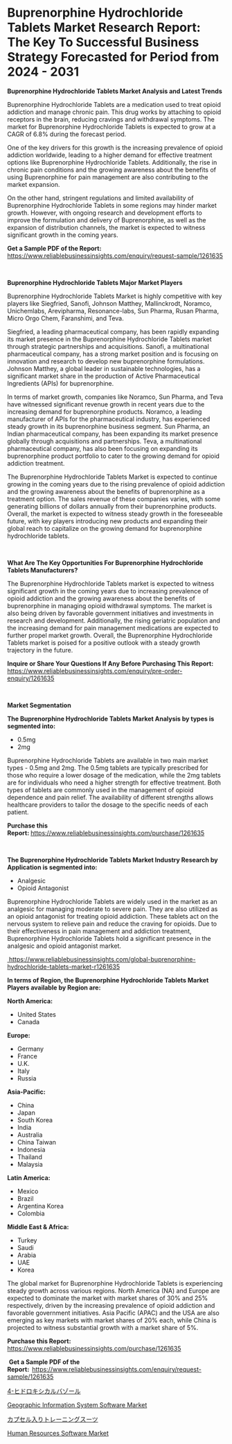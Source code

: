 <p><h1>Buprenorphine Hydrochloride Tablets Market Research Report: The Key To Successful Business Strategy Forecasted for Period from 2024 - 2031</h1></p><p><strong>Buprenorphine Hydrochloride Tablets Market Analysis and Latest Trends</strong></p>
<p><p>Buprenorphine Hydrochloride Tablets are a medication used to treat opioid addiction and manage chronic pain. This drug works by attaching to opioid receptors in the brain, reducing cravings and withdrawal symptoms. The market for Buprenorphine Hydrochloride Tablets is expected to grow at a CAGR of 6.8% during the forecast period. </p><p>One of the key drivers for this growth is the increasing prevalence of opioid addiction worldwide, leading to a higher demand for effective treatment options like Buprenorphine Hydrochloride Tablets. Additionally, the rise in chronic pain conditions and the growing awareness about the benefits of using Buprenorphine for pain management are also contributing to the market expansion.</p><p>On the other hand, stringent regulations and limited availability of Buprenorphine Hydrochloride Tablets in some regions may hinder market growth. However, with ongoing research and development efforts to improve the formulation and delivery of Buprenorphine, as well as the expansion of distribution channels, the market is expected to witness significant growth in the coming years.</p></p>
<p><strong>Get a Sample PDF of the Report:&nbsp;</strong> <a href="https://www.reliablebusinessinsights.com/enquiry/request-sample/1261635">https://www.reliablebusinessinsights.com/enquiry/request-sample/1261635</a></p>
<p>&nbsp;</p>
<p><strong>Buprenorphine Hydrochloride Tablets Major Market Players</strong></p>
<p><p>Buprenorphine Hydrochloride Tablets Market is highly competitive with key players like Siegfried, Sanofi, Johnson Matthey, Mallinckrodt, Noramco, Unichemlabs, Arevipharma, Resonance-labs, Sun Pharma, Rusan Pharma, Micro Orgo Chem, Faranshimi, and Teva. </p><p>Siegfried, a leading pharmaceutical company, has been rapidly expanding its market presence in the Buprenorphine Hydrochloride Tablets market through strategic partnerships and acquisitions. Sanofi, a multinational pharmaceutical company, has a strong market position and is focusing on innovation and research to develop new buprenorphine formulations. Johnson Matthey, a global leader in sustainable technologies, has a significant market share in the production of Active Pharmaceutical Ingredients (APIs) for buprenorphine.</p><p>In terms of market growth, companies like Noramco, Sun Pharma, and Teva have witnessed significant revenue growth in recent years due to the increasing demand for buprenorphine products. Noramco, a leading manufacturer of APIs for the pharmaceutical industry, has experienced steady growth in its buprenorphine business segment. Sun Pharma, an Indian pharmaceutical company, has been expanding its market presence globally through acquisitions and partnerships. Teva, a multinational pharmaceutical company, has also been focusing on expanding its buprenorphine product portfolio to cater to the growing demand for opioid addiction treatment.</p><p>The Buprenorphine Hydrochloride Tablets Market is expected to continue growing in the coming years due to the rising prevalence of opioid addiction and the growing awareness about the benefits of buprenorphine as a treatment option. The sales revenue of these companies varies, with some generating billions of dollars annually from their buprenorphine products. Overall, the market is expected to witness steady growth in the foreseeable future, with key players introducing new products and expanding their global reach to capitalize on the growing demand for buprenorphine hydrochloride tablets.</p></p>
<p>&nbsp;</p>
<p><strong>What Are The Key Opportunities For Buprenorphine Hydrochloride Tablets Manufacturers?</strong></p>
<p><p>The Buprenorphine Hydrochloride Tablets market is expected to witness significant growth in the coming years due to increasing prevalence of opioid addiction and the growing awareness about the benefits of buprenorphine in managing opioid withdrawal symptoms. The market is also being driven by favorable government initiatives and investments in research and development. Additionally, the rising geriatric population and the increasing demand for pain management medications are expected to further propel market growth. Overall, the Buprenorphine Hydrochloride Tablets market is poised for a positive outlook with a steady growth trajectory in the future.</p></p>
<p><strong>Inquire or Share Your Questions If Any Before Purchasing This Report:</strong> <a href="https://www.reliablebusinessinsights.com/enquiry/pre-order-enquiry/1261635">https://www.reliablebusinessinsights.com/enquiry/pre-order-enquiry/1261635</a></p>
<p>&nbsp;</p>
<p><strong>Market Segmentation</strong></p>
<p><strong>The Buprenorphine Hydrochloride Tablets Market Analysis by types is segmented into:</strong></p>
<p><ul><li>0.5mg</li><li>2mg</li></ul></p>
<p><p>Buprenorphine Hydrochloride Tablets are available in two main market types - 0.5mg and 2mg. The 0.5mg tablets are typically prescribed for those who require a lower dosage of the medication, while the 2mg tablets are for individuals who need a higher strength for effective treatment. Both types of tablets are commonly used in the management of opioid dependence and pain relief. The availability of different strengths allows healthcare providers to tailor the dosage to the specific needs of each patient.</p></p>
<p><strong>Purchase this Report:&nbsp;</strong><a href="https://www.reliablebusinessinsights.com/purchase/1261635">https://www.reliablebusinessinsights.com/purchase/1261635</a></p>
<p>&nbsp;</p>
<p><strong>The Buprenorphine Hydrochloride Tablets Market Industry Research by Application is segmented into:</strong></p>
<p><ul><li>Analgesic</li><li>Opioid Antagonist</li></ul></p>
<p><p>Buprenorphine Hydrochloride Tablets are widely used in the market as an analgesic for managing moderate to severe pain. They are also utilized as an opioid antagonist for treating opioid addiction. These tablets act on the nervous system to relieve pain and reduce the craving for opioids. Due to their effectiveness in pain management and addiction treatment, Buprenorphine Hydrochloride Tablets hold a significant presence in the analgesic and opioid antagonist market.</p></p>
<p><a href="https://www.reliablebusinessinsights.com/global-buprenorphine-hydrochloride-tablets-market-r1261635">&nbsp;https://www.reliablebusinessinsights.com/global-buprenorphine-hydrochloride-tablets-market-r1261635</a></p>
<p><strong>In terms of Region, the Buprenorphine Hydrochloride Tablets Market Players available by Region are:</strong></p>
<p>
    <p> <strong> North America: </strong>
        <ul>
            <li>United States</li>
            <li>Canada</li>
        </ul>
        </p> 
    <p> <strong> Europe: </strong>
        <ul>
            <li>Germany</li>
            <li>France</li>
            <li>U.K.</li>
            <li>Italy</li>
            <li>Russia</li>
        </ul>
        </p> 
    <p> <strong> Asia-Pacific: </strong>
        <ul>
            <li>China</li>
            <li>Japan</li>
            <li>South Korea</li>
            <li>India</li>
            <li>Australia</li>
            <li>China Taiwan</li>
            <li>Indonesia</li>
            <li>Thailand</li>
            <li>Malaysia</li>
        </ul>
        </p> 
    <p> <strong> Latin America: </strong>
        <ul>
            <li>Mexico</li>
            <li>Brazil</li>
            <li>Argentina Korea</li>
            <li>Colombia</li>
        </ul>
        </p> 
    <p> <strong> Middle East & Africa: </strong>
        <ul>
            <li>Turkey</li>
            <li>Saudi</li>
            <li>Arabia</li>
            <li>UAE</li>
            <li>Korea</li>
        </ul>
    </p>
    </p>
<p><p>The global market for Buprenorphine Hydrochloride Tablets is experiencing steady growth across various regions. North America (NA) and Europe are expected to dominate the market with market shares of 30% and 25% respectively, driven by the increasing prevalence of opioid addiction and favorable government initiatives. Asia Pacific (APAC) and the USA are also emerging as key markets with market shares of 20% each, while China is projected to witness substantial growth with a market share of 5%.</p></p>
<p><strong>Purchase this Report: </strong><a href="https://www.reliablebusinessinsights.com/purchase/1261635">https://www.reliablebusinessinsights.com/purchase/1261635</a></p>
<p>&nbsp;<strong>Get a Sample PDF of the Report:&nbsp;&nbsp;</strong><a href="https://www.reliablebusinessinsights.com/enquiry/request-sample/1261635">https://www.reliablebusinessinsights.com/enquiry/request-sample/1261635</a></p>
<p><strong></strong></p>
<p><p><a href="https://github.com/marbadji/Market-Research-Report-List-2/blob/main/9561903177808.md">4-ヒドロキシカルバゾール</a></p><p><a href="https://github.com/markusgodoy/Market-Research-Report-List-4/blob/main/geographic-information-system-software-market.md">Geographic Information System Software Market</a></p><p><a href="https://github.com/KaydenJohns1964/Market-Research-Report-List-2/blob/main/3867388177809.md">カプセル入りトレーニングスーツ</a></p><p><a href="https://github.com/arionmp/Market-Research-Report-List-4/blob/main/human-resources-software-market.md">Human Resources Software Market</a></p></p>